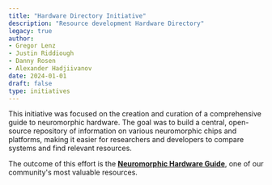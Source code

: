 ```yaml
---
title: "Hardware Directory Initiative"
description: "Resource development Hardware Directory"
legacy: true
author: 
- Gregor Lenz
- Justin Riddiough
- Danny Rosen
- Alexander Hadjiivanov
date: 2024-01-01
draft: false
type: initiatives
---
```


This initiative was focused on the creation and curation of a comprehensive guide to neuromorphic hardware. The goal was to build a central, open-source repository of information on various neuromorphic chips and platforms, making it easier for researchers and developers to compare systems and find relevant resources.

The outcome of this effort is the **[Neuromorphic Hardware Guide](/neuromorphic-computing/hardware/)**, one of our community's most valuable resources.
